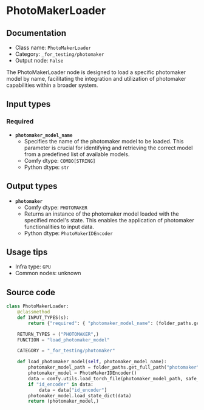 # PhotoMakerLoader
## Documentation
- Class name: `PhotoMakerLoader`
- Category: `_for_testing/photomaker`
- Output node: `False`

The PhotoMakerLoader node is designed to load a specific photomaker model by name, facilitating the integration and utilization of photomaker capabilities within a broader system.
## Input types
### Required
- **`photomaker_model_name`**
    - Specifies the name of the photomaker model to be loaded. This parameter is crucial for identifying and retrieving the correct model from a predefined list of available models.
    - Comfy dtype: `COMBO[STRING]`
    - Python dtype: `str`
## Output types
- **`photomaker`**
    - Comfy dtype: `PHOTOMAKER`
    - Returns an instance of the photomaker model loaded with the specified model's state. This enables the application of photomaker functionalities to input data.
    - Python dtype: `PhotoMakerIDEncoder`
## Usage tips
- Infra type: `GPU`
- Common nodes: unknown


## Source code
```python
class PhotoMakerLoader:
    @classmethod
    def INPUT_TYPES(s):
        return {"required": { "photomaker_model_name": (folder_paths.get_filename_list("photomaker"), )}}

    RETURN_TYPES = ("PHOTOMAKER",)
    FUNCTION = "load_photomaker_model"

    CATEGORY = "_for_testing/photomaker"

    def load_photomaker_model(self, photomaker_model_name):
        photomaker_model_path = folder_paths.get_full_path("photomaker", photomaker_model_name)
        photomaker_model = PhotoMakerIDEncoder()
        data = comfy.utils.load_torch_file(photomaker_model_path, safe_load=True)
        if "id_encoder" in data:
            data = data["id_encoder"]
        photomaker_model.load_state_dict(data)
        return (photomaker_model,)

```
